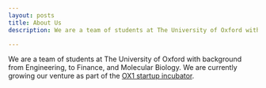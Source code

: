 ```yaml
---
layout: posts
title: About Us
description: We are a team of students at The University of Oxford with background from Engineering, to Finance, and Molecular Biology. We are currently growing our venture as part of the <a href="https://www.ox1incubator.com/">OX1 startup incubator</a>.

---
```


We are a team of students at The University of Oxford with background from Engineering, to Finance, and Molecular Biology. We are currently growing our venture as part of the <a href="https://www.ox1incubator.com/">OX1 startup incubator</a>.
